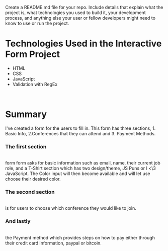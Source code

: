 Create a README.md file for your repo. Include details that explain what the project is, what technologies you used to build it, your development process, and anything else your user or fellow developers might need to know to use or run the project.

<h1>Technologies Used in the Interactive Form Project</h1>
<ul> 
    <li>HTML</li>
    <li>CSS</li>
    <li>JavaScript</li>
    <li>Validation with RegEx</li>
</ul>

<br/>
<h1> Summary </h1>
I've created a form for the users to fill in. This form has three sections, 1. Basic Info, 2.Conferences that they can attend and 3. Payment Methods.
<br/>
<h3>The first section</h3> <br/> 
form form asks for basic information such as email, name, their current job role, and a T-Shirt section which has two design/theme, JS Puns or I <\3 JavaScript. The Color input will then become available and will let use choose their desired color. 
<br/>
<h3>The second section</h3> <br/>
 is for users to choose which conference they would like to join.
<br/>
<h3> And lastly</h3> <br/>
the Payment method which provides steps on how to pay either through their credit card information, paypal or bitcoin.
<br/>


